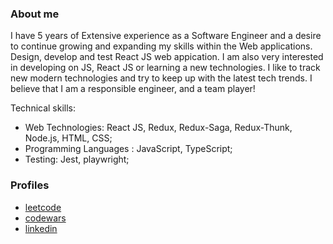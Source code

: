 ### About me
I have 5 years of Extensive experience as a Software Engineer and a desire to continue growing and expanding my skills within the Web applications. Design, develop and test React JS web appication. I am also very interested in developing on JS, React JS or learning a new technologies. I like to track new modern technologies and try to keep up with the latest tech trends. I believe that I am a responsible engineer, and a team player!

Technical skills:
- Web Technologies: React JS, Redux, Redux-Saga, Redux-Thunk, Node.js, HTML, CSS;
- Programming Languages : JavaScript, TypeScript;
- Testing: Jest, playwright;

### Profiles
- [leetcode](https://leetcode.com/VladislavShipovskoi)
- [codewars](https://www.codewars.com/users/VladislavShipovskoi)
- [linkedin](https://www.linkedin.com/in/vladislav-shipovskoi-qs/)
